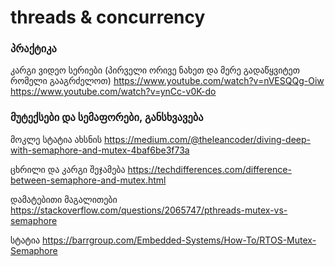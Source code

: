 # threads & concurrency


### პრაქტიკა
კარგი ვიდეო სერიები (პირველი ორივე ნახეთ და მერე გადაწყვიტეთ რომელი გააგრძელოთ)
https://www.youtube.com/watch?v=nVESQQg-Oiw
https://www.youtube.com/watch?v=ynCc-v0K-do

### მუტექსები და სემაფორები, განსხვავება 
მოკლე სტატია ახსნის
https://medium.com/@theleancoder/diving-deep-with-semaphore-and-mutex-4baf6be3f73a

ცხრილი და კარგი შეჯამება
https://techdifferences.com/difference-between-semaphore-and-mutex.html

დამატებითი მაგალითები
https://stackoverflow.com/questions/2065747/pthreads-mutex-vs-semaphore

სტატია
https://barrgroup.com/Embedded-Systems/How-To/RTOS-Mutex-Semaphore





